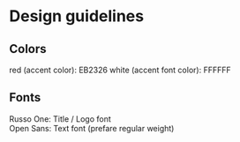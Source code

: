 # Design guidelines

## Colors
red (accent color): EB2326
white (accent font color): FFFFFF

## Fonts
Russo One: Title / Logo font  
Open Sans: Text font (prefare regular weight)